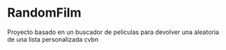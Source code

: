 # RandomFilm

Proyecto basado en un buscador de peliculas para devolver una aleatoria de una lista personalizada
cvbn
